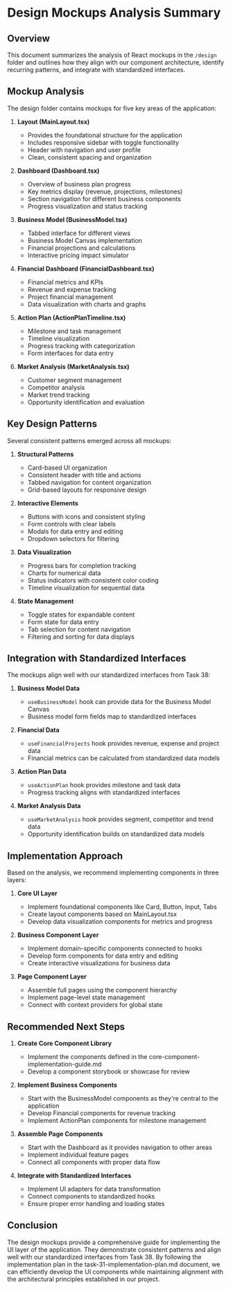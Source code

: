 # Design Mockups Analysis Summary

## Overview

This document summarizes the analysis of React mockups in the `/design` folder and outlines how they align with our component architecture, identify recurring patterns, and integrate with standardized interfaces.

## Mockup Analysis

The design folder contains mockups for five key areas of the application:

1. **Layout (MainLayout.tsx)**
   - Provides the foundational structure for the application
   - Includes responsive sidebar with toggle functionality
   - Header with navigation and user profile
   - Clean, consistent spacing and organization

2. **Dashboard (Dashboard.tsx)**
   - Overview of business plan progress
   - Key metrics display (revenue, projections, milestones)
   - Section navigation for different business components
   - Progress visualization and status tracking

3. **Business Model (BusinessModel.tsx)**
   - Tabbed interface for different views
   - Business Model Canvas implementation
   - Financial projections and calculations
   - Interactive pricing impact simulator

4. **Financial Dashboard (FinancialDashboard.tsx)**
   - Financial metrics and KPIs
   - Revenue and expense tracking
   - Project financial management
   - Data visualization with charts and graphs

5. **Action Plan (ActionPlanTimeline.tsx)**
   - Milestone and task management
   - Timeline visualization
   - Progress tracking with categorization
   - Form interfaces for data entry

6. **Market Analysis (MarketAnalysis.tsx)**
   - Customer segment management
   - Competitor analysis
   - Market trend tracking
   - Opportunity identification and evaluation

## Key Design Patterns

Several consistent patterns emerged across all mockups:

1. **Structural Patterns**
   - Card-based UI organization
   - Consistent header with title and actions
   - Tabbed navigation for content organization
   - Grid-based layouts for responsive design

2. **Interactive Elements**
   - Buttons with icons and consistent styling
   - Form controls with clear labels
   - Modals for data entry and editing
   - Dropdown selectors for filtering

3. **Data Visualization**
   - Progress bars for completion tracking
   - Charts for numerical data
   - Status indicators with consistent color coding
   - Timeline visualization for sequential data

4. **State Management**
   - Toggle states for expandable content
   - Form state for data entry
   - Tab selection for content navigation
   - Filtering and sorting for data displays

## Integration with Standardized Interfaces

The mockups align well with our standardized interfaces from Task 38:

1. **Business Model Data**
   - `useBusinessModel` hook can provide data for the Business Model Canvas
   - Business model form fields map to standardized interfaces

2. **Financial Data**
   - `useFinancialProjects` hook provides revenue, expense and project data
   - Financial metrics can be calculated from standardized data models

3. **Action Plan Data**
   - `useActionPlan` hook provides milestone and task data
   - Progress tracking aligns with standardized interfaces

4. **Market Analysis Data**
   - `useMarketAnalysis` hook provides segment, competitor and trend data
   - Opportunity identification builds on standardized data models

## Implementation Approach

Based on the analysis, we recommend implementing components in three layers:

1. **Core UI Layer**
   - Implement foundational components like Card, Button, Input, Tabs
   - Create layout components based on MainLayout.tsx
   - Develop data visualization components for metrics and progress

2. **Business Component Layer**
   - Implement domain-specific components connected to hooks
   - Develop form components for data entry and editing
   - Create interactive visualizations for business data

3. **Page Component Layer**
   - Assemble full pages using the component hierarchy
   - Implement page-level state management
   - Connect with context providers for global state

## Recommended Next Steps

1. **Create Core Component Library**
   - Implement the components defined in the core-component-implementation-guide.md
   - Develop a component storybook or showcase for review

2. **Implement Business Components**
   - Start with the BusinessModel components as they're central to the application
   - Develop Financial components for revenue tracking
   - Implement ActionPlan components for milestone management

3. **Assemble Page Components**
   - Start with the Dashboard as it provides navigation to other areas
   - Implement individual feature pages
   - Connect all components with proper data flow

4. **Integrate with Standardized Interfaces**
   - Implement UI adapters for data transformation
   - Connect components to standardized hooks
   - Ensure proper error handling and loading states

## Conclusion

The design mockups provide a comprehensive guide for implementing the UI layer of the application. They demonstrate consistent patterns and align well with our standardized interfaces from Task 38. By following the implementation plan in the task-31-implementation-plan.md document, we can efficiently develop the UI components while maintaining alignment with the architectural principles established in our project.